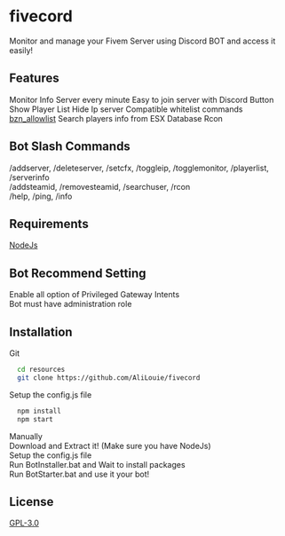 # fivecord
Monitor and manage your Fivem Server using Discord BOT and access it easily!


## Features
Monitor Info Server every minute
Easy to join server with Discord Button
Show Player List
Hide Ip server
Compatible whitelist commands [bzn_allowlist](https://github.com/AliLouie/bzn_allowlist)
Search players info from ESX Database
Rcon


## Bot Slash Commands
/addserver, /deleteserver, /setcfx, /toggleip, /togglemonitor, /playerlist, /serverinfo  <br />
/addsteamid, /removesteamid, /searchuser, /rcon  <br />
/help, /ping, /info  <br />


## Requirements
[NodeJs](https://nodejs.org/en/)

## Bot Recommend Setting
Enable all option of Privileged Gateway Intents <br />
Bot must have administration role <br />


## Installation

Git
```bash
  cd resources
  git clone https://github.com/AliLouie/fivecord
```
Setup the config.js file
```bash
  npm install
  npm start
```

Manually <br />
Download and Extract it! (Make sure you have NodeJs) <br />
Setup the config.js file  <br />
Run BotInstaller.bat and Wait to install packages <br />
Run BotStarter.bat and use it your bot!<br />
    
## License

[GPL-3.0](https://choosealicense.com/licenses/gpl-3.0/)

